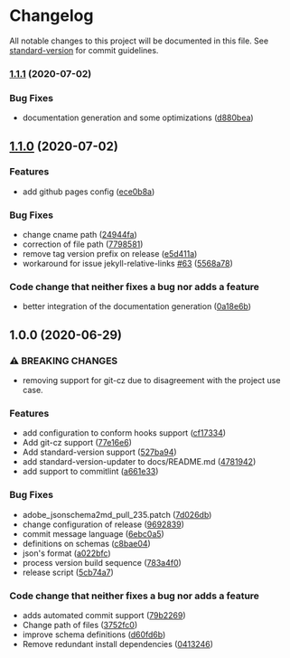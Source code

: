 # Changelog

All notable changes to this project will be documented in this file. See [standard-version](https://github.com/conventional-changelog/standard-version) for commit guidelines.

### [1.1.1](https://github.com/Legytma/LegytmaSchemas/compare/1.1.0...1.1.1) (2020-07-02)


### Bug Fixes

* documentation generation and some optimizations ([d880bea](https://github.com/Legytma/LegytmaSchemas/commit/d880bea45b8702df86e159a78230e9b49bec7799))

## [1.1.0](https://github.com/Legytma/LegytmaSchemas/compare/1.0.0...1.1.0) (2020-07-02)


### Features

* add github pages config ([ece0b8a](https://github.com/Legytma/LegytmaSchemas/commit/ece0b8a57f697331450548a059f4c2ca1772f218))


### Bug Fixes

* change cname path ([24944fa](https://github.com/Legytma/LegytmaSchemas/commit/24944fa7f037304657e6e1c41b6886fa9ff9ed8e))
* correction of file path ([7798581](https://github.com/Legytma/LegytmaSchemas/commit/77985814a86dc8290d059e645f974c10dfe1f91d))
* remove tag version prefix on release ([e5d411a](https://github.com/Legytma/LegytmaSchemas/commit/e5d411a33b01730ee1f13e0768ea1055da963e56))
* workaround for issue jekyll-relative-links [#63](https://github.com/Legytma/LegytmaSchemas/issues/63) ([5568a78](https://github.com/Legytma/LegytmaSchemas/commit/5568a782c08613ecb0c09b2b5feb9bb92bb0459d))


### Code change that neither fixes a bug nor adds a feature

* better integration of the documentation generation ([0a18e6b](https://github.com/Legytma/LegytmaSchemas/commit/0a18e6b43e36f83394bbe55d19354129075afe3f))

## 1.0.0 (2020-06-29)


### ⚠ BREAKING CHANGES

* removing support for git-cz due to disagreement with the project use case.

### Features

* add configuration to conform hooks support ([cf17334](https://github.com/Legytma/LegytmaSchemas/commit/cf17334cc87eef9e0d50907c74c573fae603ea56))
* Add git-cz support ([77e16e6](https://github.com/Legytma/LegytmaSchemas/commit/77e16e68bf7236ff267a9298fa889d07e7490d06))
* Add standard-version support ([527ba94](https://github.com/Legytma/LegytmaSchemas/commit/527ba94ea7581553ed1d3cded3ce3b3dcf0ab6d3))
* add standard-version-updater to docs/README.md ([4781942](https://github.com/Legytma/LegytmaSchemas/commit/47819428e1f910fc02136a73f712a8d4b2dc1394))
* add support to commitlint ([a661e33](https://github.com/Legytma/LegytmaSchemas/commit/a661e332de604cb16c606d9631cee254c4d950c8))


### Bug Fixes

* adobe_jsonschema2md_pull_235.patch ([7d026db](https://github.com/Legytma/LegytmaSchemas/commit/7d026db1b7023df51d104573eed2ffdec08fb45e))
* change configuration of release ([9692839](https://github.com/Legytma/LegytmaSchemas/commit/9692839ba6be261b28d4b24e08b78cae1322f659))
* commit message language ([6ebc0a5](https://github.com/Legytma/LegytmaSchemas/commit/6ebc0a598b675ebb03091795d8c76ce652bcff95))
* definitions on schemas ([c8bae04](https://github.com/Legytma/LegytmaSchemas/commit/c8bae040dc394556842babddad2f575ae7a4d6ab))
* json's format ([a022bfc](https://github.com/Legytma/LegytmaSchemas/commit/a022bfc5508d05fa50fb070443314c955daf6a68))
* process version build sequence ([783a4f0](https://github.com/Legytma/LegytmaSchemas/commit/783a4f0e9b88a0ffb72f93d30fedef18767946b6))
* release script ([5cb74a7](https://github.com/Legytma/LegytmaSchemas/commit/5cb74a79537664bc9fb471745cfda74db30a15e2))


### Code change that neither fixes a bug nor adds a feature

* adds automated commit support ([79b2269](https://github.com/Legytma/LegytmaSchemas/commit/79b22698065b74238879f8907a6e1b50f8edece3))
* Change path of files ([3752fc0](https://github.com/Legytma/LegytmaSchemas/commit/3752fc0d10db4abbed51715d458ad0ef94664dd8))
* improve schema definitions ([d60fd6b](https://github.com/Legytma/LegytmaSchemas/commit/d60fd6bbbb04831c29414f2c804bc08ad14a34d2))
* Remove redundant install dependencies ([0413246](https://github.com/Legytma/LegytmaSchemas/commit/041324654c660af57aa284d20128c2042d2b28bb))
